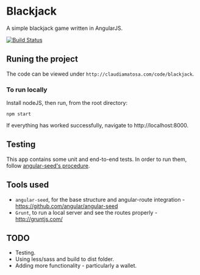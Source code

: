 # Blackjack

A simple blackjack game written in AngularJS.

[![Build Status](https://travis-ci.org/claudiamatosa/blackjack.svg?branch=master)](https://travis-ci.org/claudiamatosa/blackjack)

## Runing the project

The code can be viewed under `http://claudiamatosa.com/code/blackjack`.

### To run locally

Install nodeJS, then run, from the root directory:

    npm start

If everything has worked successfully, navigate to http://localhost:8000.

## Testing

This app contains some unit and end-to-end tests. In order to run them, follow [angular-seed's procedure](https://github.com/angular/angular-seed#testing). 

## Tools used

- `angular-seed`, for the base structure and angular-route integration - https://github.com/angular/angular-seed
- `Grunt`, to run a local server and see the routes properly - http://gruntjs.com/

## TODO

- Testing.
- Using less/sass and build to dist folder.
- Adding more functionality - particularly a wallet.
